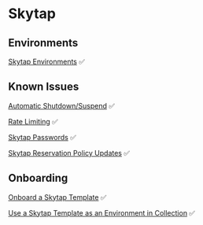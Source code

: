 # Skytap

## Environments

[Skytap Environments](Skytap-Runbooks/skytap-reserved.md)  :white_check_mark:

## Known Issues  

[Automatic Shutdown/Suspend](Skytap-Runbooks/skytap-autoshutdown.md)  :white_check_mark:  

[Rate Limiting](Skytap-Runbooks/skytap-rate-limiting.md)  :white_check_mark:  

[Skytap Passwords](Skytap-Runbooks/Skytap-password.md)  :white_check_mark:  

[Skytap Reservation Policy Updates](Skytap/Skytap-Runbooks/skytap-res-policy-updates.md)  :white_check_mark: 

## Onboarding 

[Onboard a Skytap Template](Skytap-Runbooks/SkytapTemplateOnboarding.md)  :white_check_mark:

[Use a Skytap Template as an Environment in Collection](Skytap-Runbooks/Adding-Skytap-templates-to-environments-in-a-collection.md)  :white_check_mark:
